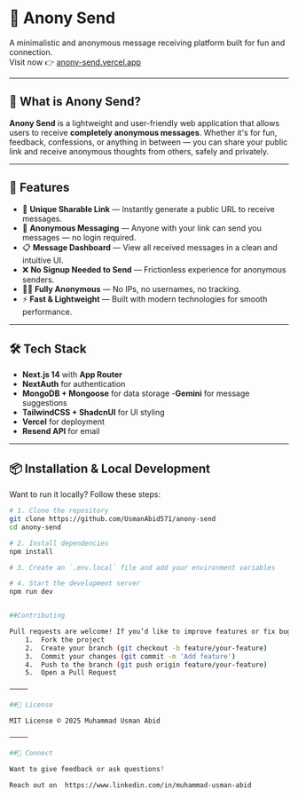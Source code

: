 # 📩 Anony Send

A minimalistic and anonymous message receiving platform built for fun and connection.  
Visit now 👉 [anony-send.vercel.app](https://anony-send.vercel.app)

---

## 🧠 What is Anony Send?

**Anony Send** is a lightweight and user-friendly web application that allows users to receive **completely anonymous messages**. Whether it's for fun, feedback, confessions, or anything in between — you can share your public link and receive anonymous thoughts from others, safely and privately.

---

## 🚀 Features

- 🔗 **Unique Sharable Link** — Instantly generate a public URL to receive messages.
- 📨 **Anonymous Messaging** — Anyone with your link can send you messages — no login required.
- 📋 **Message Dashboard** — View all received messages in a clean and intuitive UI.
- ❌ **No Signup Needed to Send** — Frictionless experience for anonymous senders.
- 🕵️‍♂️ **Fully Anonymous** — No IPs, no usernames, no tracking.
- ⚡️ **Fast & Lightweight** — Built with modern technologies for smooth performance.

---

## 🛠️ Tech Stack

- **Next.js 14** with **App Router**
- **NextAuth** for authentication
- **MongoDB + Mongoose** for data storage
-**Gemini** for message suggestions
- **TailwindCSS + ShadcnUI** for UI styling
- **Vercel** for deployment
- **Resend API** for email 

---

## 📦 Installation & Local Development

Want to run it locally? Follow these steps:

```bash
# 1. Clone the repository
git clone https://github.com/UsmanAbid571/anony-send 
cd anony-send

# 2. Install dependencies
npm install

# 3. Create an `.env.local` file and add your environment variables

# 4. Start the development server
npm run dev


##Contributing

Pull requests are welcome! If you’d like to improve features or fix bugs, feel free to fork the repo and open a PR.
	1.	Fork the project
	2.	Create your branch (git checkout -b feature/your-feature)
	3.	Commit your changes (git commit -m 'Add feature')
	4.	Push to the branch (git push origin feature/your-feature)
	5.	Open a Pull Request

⸻

##📃 License

MIT License © 2025 Muhammad Usman Abid

⸻

##💬 Connect

Want to give feedback or ask questions?

Reach out on  https://www.linkedin.com/in/muhammad-usman-abid 
